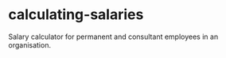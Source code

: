 # calculating-salaries
Salary calculator for permanent and consultant employees in an organisation.
